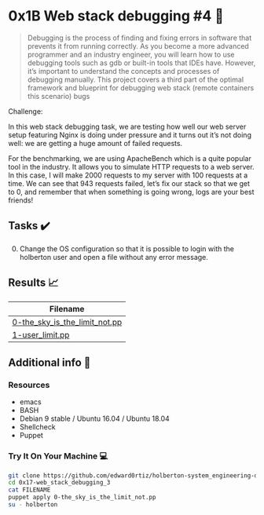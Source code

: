 # 0x1B Web stack debugging #4 :wrench:

> Debugging is the process of finding and fixing errors in software that prevents it from running correctly. As you become a more advanced programmer and an industry engineer, you will learn how to use debugging tools such as gdb or built-in tools that IDEs have. However, it’s important to understand the concepts and processes of debugging manually. This project covers a third part of the optimal framework and blueprint for debugging web stack (remote containers this scenario) bugs

Challenge:

In this web stack debugging task, we are testing how well our web server setup featuring Nginx is doing under pressure and it turns out it’s not doing well: we are getting a huge amount of failed requests.

For the benchmarking, we are using ApacheBench which is a quite popular tool in the industry. It allows you to simulate HTTP requests to a web server. In this case, I will make 2000 requests to my server with 100 requests at a time. We can see that 943 requests failed, let’s fix our stack so that we get to 0, and remember that when something is going wrong, logs are your best friends!



## Tasks :heavy_check_mark:

0. Change the OS configuration so that it is possible to login with the holberton user and open a file without any error message.


## Results :chart_with_upwards_trend:

| Filename |
| ------ |
| [0-the_sky_is_the_limit_not.pp](https://github.com/edward0rtiz/holberton-system_engineering-devops/blob/master/0x1B-web_stack_debugging_4/0-the_sky_is_the_limit_not.pp)|
| [1-user_limit.pp](https://github.com/edward0rtiz/holberton-system_engineering-devops/blob/master/0x1B-web_stack_debugging_4/1-user_limit.pp)|


## Additional info :construction:
### Resources

- emacs
- BASH
- Debian 9 stable / Ubuntu 16.04 / Ubuntu 18.04 
- Shellcheck
- Puppet


### Try It On Your Machine :computer:
```bash
git clone https://github.com/edward0rtiz/holberton-system_engineering-devops.git
cd 0x17-web_stack_debugging_3
cat FILENAME
puppet apply 0-the_sky_is_the_limit_not.pp
su - holberton
```
